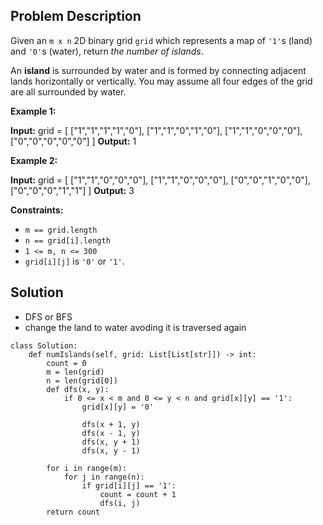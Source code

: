 ## Problem Description
Given an `m x n` 2D binary grid `grid` which represents a map of `'1'`s (land) and `'0'`s (water), return _the number of islands_.

An **island** is surrounded by water and is formed by connecting adjacent lands horizontally or vertically. You may assume all four edges of the grid are all surrounded by water.

**Example 1:**

**Input:** grid = \[
  \["1","1","1","1","0"\],
  \["1","1","0","1","0"\],
  \["1","1","0","0","0"\],
  \["0","0","0","0","0"\]
\]
**Output:** 1

**Example 2:**

**Input:** grid = \[
  \["1","1","0","0","0"\],
  \["1","1","0","0","0"\],
  \["0","0","1","0","0"\],
  \["0","0","0","1","1"\]
\]
**Output:** 3

**Constraints:**

-   `m == grid.length`
-   `n == grid[i].length`
-   `1 <= m, n <= 300`
-   `grid[i][j]` is `'0'` or `'1'`.
## Solution
*  DFS or BFS
*  change the land to water  avoding it is traversed again

```
class Solution:
    def numIslands(self, grid: List[List[str]]) -> int:
        count = 0
        m = len(grid)
        n = len(grid[0])
        def dfs(x, y):
            if 0 <= x < m and 0 <= y < n and grid[x][y] == '1': 
                grid[x][y] = '0'
                    
                dfs(x + 1, y)
                dfs(x - 1, y)
                dfs(x, y + 1)
                dfs(x, y - 1)
                
        for i in range(m):
            for j in range(n):
                if grid[i][j] == '1':
                    count = count + 1
                    dfs(i, j)
        return count
            